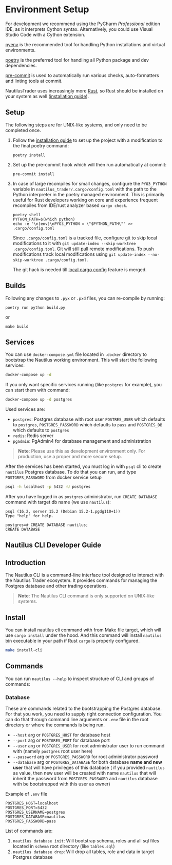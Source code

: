 # Environment Setup

For development we recommend using the PyCharm *Professional* edition IDE, as it interprets Cython syntax. Alternatively, you could use Visual Studio Code with a Cython extension.

[pyenv](https://github.com/pyenv/pyenv) is the recommended tool for handling Python installations and virtual environments.

[poetry](https://python-poetry.org/) is the preferred tool for handling all Python package and dev dependencies.

[pre-commit](https://pre-commit.com/) is used to automatically run various checks, auto-formatters and linting tools at commit.

NautilusTrader uses increasingly more [Rust](https://www.rust-lang.org), so Rust should be installed on your system as well
([installation guide](https://www.rust-lang.org/tools/install)).

## Setup

The following steps are for UNIX-like systems, and only need to be completed once.

1. Follow the [installation guide](../getting_started/installation.md) to set up the project with a modification to the final poetry command:

       poetry install

2. Set up the pre-commit hook which will then run automatically at commit:

       pre-commit install

3. In case of large recompiles for small changes, configure the `PYO3_PYTHON` variable in `nautilus_trader/.cargo/config.toml` with the path to the Python interpreter in the poetry managed environment. This is primarily useful for Rust developers working on core and experience frequent recompiles from IDE/rust analyzer based `cargo check`.

    ```
    poetry shell
    PYTHON_PATH=$(which python)
    echo -e "\n[env]\nPYO3_PYTHON = \"$PYTHON_PATH\"" >> .cargo/config.toml
    ```

    Since `.cargo/config.toml` is a tracked file, configure git to skip local modifications to it with `git update-index --skip-worktree .cargo/config.toml`. Git will still pull remote modifications. To push modifications track local modifications using `git update-index --no-skip-worktree .cargo/config.toml`.
    
    The git hack is needed till [local cargo config](https://github.com/rust-lang/cargo/issues/7723) feature is merged.

## Builds

Following any changes to `.pyx` or `.pxd` files, you can re-compile by running:

    poetry run python build.py

or

    make build

## Services

You can use `docker-compose.yml` file located in `.docker` directory 
to bootstrap the Nautilus working environment. This will start the following services:

```bash
docker-compose up -d
```

If you only want specific services running (like `postgres` for example), you can start them with command:

```bash
docker-compose up -d postgres
```

Used services are:

- `postgres`: Postgres database with root user `POSTRES_USER` which defaults to `postgres`, `POSTGRES_PASSWORD` which defaults to `pass` and `POSTGRES_DB` which defaults to `postgres`
- `redis`: Redis server
- `pgadmin`: PgAdmin4 for database management and administration

> **Note**: Please use this as development environment only. For production, use a proper and  more secure setup.

After the services has been started, you must log in with `psql` cli to create `nautilus` Postgres database.
To do that you can run, and type `POSTGRES_PASSWORD` from docker service setup

```bash
psql -h localhost -p 5432 -U postgres
```

After you have logged in as `postgres` administrator, run `CREATE DATABASE` command with target db name (we use `nautilus`): 

```
psql (16.2, server 15.2 (Debian 15.2-1.pgdg110+1))
Type "help" for help.

postgres=# CREATE DATABASE nautilus;
CREATE DATABASE

```

## Nautilus CLI Developer Guide

## Introduction

The Nautilus CLI is a command-line interface tool designed to interact
with the Nautilus Trader ecosystem. It provides commands for managing the Postgres database and other trading operations.

> **Note**: The Nautilus CLI command is only supported on UNIX-like systems.


## Install 

You can install nautilus cli command with from Make file target, which will use `cargo install` under the hood.
And this command will install `nautilus` bin executable in your path if Rust `cargo` is properly configured.

```bash
make install-cli
```

## Commands

You can run `nautilus --help` to inspect structure of CLI and groups of commands:

### Database

These are commands related to the bootstrapping the Postgres database.
For that you work, you need to supply right connection configuration. You can do that through 
command line arguments or `.env` file in the root directory or where the commands is being run.

- `--host` arg or `POSTGRES_HOST` for database host
- `--port` arg or `POSTGRES_PORT` for database port
- `--user` arg or `POSTGRES_USER` for root administrator user to run command with (namely `postgres` root user here)
- `--password` arg or `POSTGRES_PASSWORD` for root administrator password
- `--database` arg or `POSTGRES_DATABASE` for both database **name and new user** that will have privileges of this database
  ( if you provided `nautilus` as value, then new user will be created with name `nautilus` that will inherit the password from `POSTGRES_PASSWORD`
 and `nautilus` database with be bootstrapped with this user as owner)

Example of `.env` file

```
POSTGRES_HOST=localhost
POSTGRES_PORT=5432
POSTGRES_USERNAME=postgres
POSTGRES_DATABASE=nautilus
POSTGRES_PASSWORD=pass
```

List of commands are:

1. `nautilus database init`: Will bootstrap schema, roles and all sql files located in `schema` root directory (like `tables.sql`)
2. `nautilus database drop`: Will drop all tables, role and data in target Postgres database
